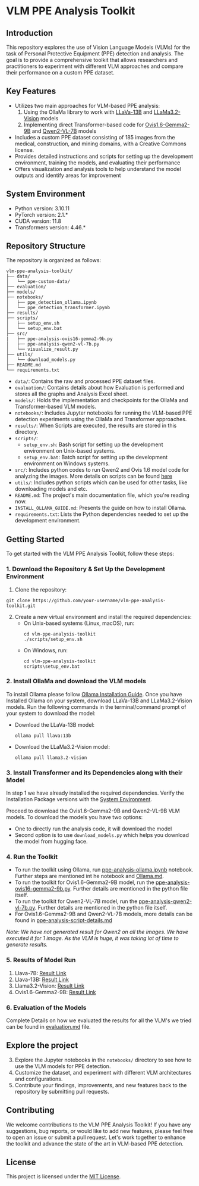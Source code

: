 # VLM PPE Analysis Toolkit

## Introduction
This repository explores the use of Vision Language Models (VLMs) for the task of Personal Protective Equipment (PPE) detection and analysis. The goal is to provide a comprehensive toolkit that allows researchers and practitioners to experiment with different VLM approaches and compare their performance on a custom PPE dataset.

## Key Features
- Utilizes two main approaches for VLM-based PPE analysis:
  1. Using the OllaMa library to work with [LLaVa-13B](https://ollama.com/library/llava:13b) and [LLaMa3.2-Vision](https://ollama.com/library/llama3.2-vision) models
  2. Implementing direct Transformer-based code for [Ovis1.6-Gemma2-9B](https://huggingface.co/AIDC-AI/Ovis1.6-Gemma2-9B) and [Qwen2-VL-7B](https://huggingface.co/Qwen/Qwen2-VL-7B-Instruct) models
- Includes a custom PPE dataset consisting of 185 images from the medical, construction, and mining domains, with a Creative Commons license.
- Provides detailed instructions and scripts for setting up the development environment, training the models, and evaluating their performance
- Offers visualization and analysis tools to help understand the model outputs and identify areas for improvement

## System Environment
- Python version: 3.10.11
- PyTorch version: 2.1.*
- CUDA version: 11.8
- Transformers version: 4.46.*

## Repository Structure
The repository is organized as follows:

```
vlm-ppe-analysis-toolkit/
├── data/
│   └── ppe-custom-data/
├── evaluation/
├── models/
├── notebooks/
│   ├── ppe_detection_ollama.ipynb
│   └── ppe_detection_transformer.ipynb
├── results/
├── scripts/
│   ├── setup_env.sh
│   └── setup_env.bat
├── src/
|   ├── ppe-analysis-ovis16-gemma2-9b.py
│   ├── ppe-analysis-qwen2-vl-7b.py
│   └── visualize_result.py
├── utils/
│   └── download_models.py
├── README.md
└── requirements.txt
```

- `data/`: Contains the raw and processed PPE dataset files.
- `evaluation/`: Contains details about how Evaluation is performed and stores all the graphs and Analysis Excel sheet.
- `models/`: Holds the implementation and checkpoints for the OllaMa and Transformer-based VLM models.
- `notebooks/`: Includes Jupyter notebooks for running the VLM-based PPE detection experiments using the OllaMa and Transformer approaches.
- `results/`: When Scripts are executed, the results are stored in this directory.
- `scripts/`:
  - `setup_env.sh`: Bash script for setting up the development environment on Unix-based systems.
  - `setup_env.bat`: Batch script for setting up the development environment on Windows systems.
- `src/`: Includes python codes to run Qwen2 and Ovis 1.6 model code for analyzing the images. More details on scripts can be found [here](src/ppe-analysis-script-details.md)
- `utils/`: Includes python scripts which can be used for other tasks, like downloading models and etc.
- `README.md`: The project's main documentation file, which you're reading now.
- `INSTALL_OLLAMA_GUIDE.md`: Presents the guide on how to install Ollama. 
- `requirements.txt`: Lists the Python dependencies needed to set up the development environment.

## Getting Started
To get started with the VLM PPE Analysis Toolkit, follow these steps:

### 1. Download the Repository & Set Up the Development Environment

1. Clone the repository:
```
git clone https://github.com/your-username/vlm-ppe-analysis-toolkit.git
```
2. Create a new virtual environment and install the required dependencies:
   - On Unix-based systems (Linux, macOS), run:
     ```
     cd vlm-ppe-analysis-toolkit
     ./scripts/setup_env.sh
     ```
   - On Windows, run:
     ```
     cd vlm-ppe-analysis-toolkit
     scripts\setup_env.bat
     ```

### 2. Install OllaMa and download the VLM models
To install Ollama please follow [Ollama Installation Guide](INSTALL_OLLAMA_GUIDE.md). Once you have Installed Ollama on your system, download LLaVa-13B and LLaMa3.2-Vision models. Run the following commands in the terminal/command prompt of your system to download the model:

- Download the LLaVa-13B model:
    ```
    ollama pull llava:13b
    ```
- Download the LLaMa3.2-Vision model:
    ```
    ollama pull llama3.2-vision
    ```

### 3. Install Transformer and its Dependencies along with their Model
In step 1 we have already installed the required dependencies. Verify the Installation Package versions with the [System Environment](#system-environment).

Proceed to download the Ovis1.6-Gemma2-9B and Qwen2-VL-9B VLM models. To download the models you have two options: 
- One to directly run the analysis code, it will download the model
- Second option is to use `download_models.py` which helps you download the model from hugging face.

### 4. Run the Toolkit

- To run the toolkit using Ollama, run [ppe-analysis-ollama.ipynb](notebooks/ppe-analysis-ollama.ipynb) notebook. Further steps are mentioned int he notebook and [Ollama.md](notebooks/Ollama.md).
- To run the toolkit for Ovis1.6-Gemma2-9B model, run the [ppe-analysis-ovis16-gemma2-9b.py](src/ppe-analysis-ovis16-gemma2-9b.py). Further details are mentioned in the python file itself.
- To run the toolkit for Qwen2-VL-7B model, run the [ppe-analysis-qwen2-vl-7b.py](src/ppe-analysis-qwen2-vl-7b.py). Further details are mentioned in the python file itself.
- For Ovis1.6-Gemma2-9B and Qwen2-VL-7B models, more details can be found in [ppe-analysis-script-details.md](src/ppe-analysis-script-details.md)

_Note: We have not generated result for Qwen2 on all the images. We have executed it for 1 image. As the VLM is huge, it was taking lot of time to generate results._

### 5. Results of Model Run
1. Llava-7B: [Result Link](results/Llava_7b%20Image%20Analysis%20Results.pdf)
2. Llava-13B: [Result Link](results/Llava%2013B%20Image%20Analysis%20Results.pdf)
1. Llama3.2-Vision: [Result Link](results/Llama%203.2%20Vision%20Image%20Analysis%20Results.pdf)
2. Ovis1.6-Gemma2-9B: [Result Link](results/OVIS-VL%20Image%20Analysis%20Results.pdf)

### 6. Evaluation of the Models
Complete Details on how we evaluated the results for all the VLM's we tried can be found in [evaluation.md](evaluation/evaluation.md) file.

## Explore the project

3. Explore the Jupyter notebooks in the `notebooks/` directory to see how to use the VLM models for PPE detection.
4. Customize the dataset, and experiment with different VLM architectures and configurations.
5. Contribute your findings, improvements, and new features back to the repository by submitting pull requests.

## Contributing
We welcome contributions to the VLM PPE Analysis Toolkit! If you have any suggestions, bug reports, or would like to add new features, please feel free to open an issue or submit a pull request. Let's work together to enhance the toolkit and advance the state of the art in VLM-based PPE detection.

## License
This project is licensed under the [MIT License](LICENSE).